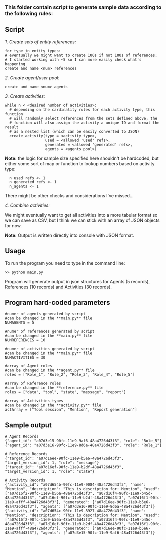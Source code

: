 ### This folder contain script to generate sample data according to the following rules:

## Script
_1. Create sets of entity references:_
```    
for type in entity types:
# eventually we might want to create 100s if not 100s of references;
# I started working with ~5 so I can more easily check what's happening
create and name <num> references
```
_2. Create agent/user pool:_
```
create and name <num> agents
```
_3. Create activities:_
```
while n < <desired number of activities>:
  # depending on the cardinality rules for each activity type, this function
  # will randomly select references from the sets defined above; the 
  # function will also assign the activity a unique ID and format the result
  # as a nested list (which can be easily converted to JSON)
  create_activity(type = <activity type>, 
                  used = <allowed 'used' refs>, 
                  generated = <allowed 'generated' refs>, 
                  agents = <agents pool>)
```                  
**Note:** the logic for sample size specified here shouldn't be hardcoded, but either some sort of map or function to lookup numbers based on activity type:

```
  n_used_refs <- 1
  n_generated_refs <- 1
  n_agents <- 1
```
There might be other checks and considerations I've missed...

_4. Combine activities:_

We might eventually want to get all activities into a more tabular format so we can save as CSV, but I think we can stick with an array of JSON objects for now.

**Note:** Output is written directly into console with JSON format.

## Usage
To run the program you need to type in the command line: 
```
>> python main.py 
```
Program will generate output in json structures for Agents (5 records), References (10 records) and Activities (30 records).

## Program hard-coded parameters
```
#numer of agents generated by script
#can be changed in the **main.py** file
NUMAGENTS = 5

#numer of references generated by script
#can be changed in the **main.py** file
NUMREFERENCES = 10

#numer of activities generated by script
#can be changed in the **main.py** file
NUMACTIVITIES = 30

#array of Agent roles
#can be changed in the **agent.py** file
roles = ["Role_1", "Role_2", "Role_3", "Role_4", "Role_5"]

#array of Reference roles
#can be changed in the **reference.py** file
roles = ["data", "tool", "state", "message", "report"]

#array of Activities types
#can be changed in the **activity.py** file
actArray = ["Tool session", "Mention", "Report generation"] 
``` 

## Sample output
```
# Agent Records
{"agent_id": "a07d3e15-90fc-11e9-9af6-48a4726d43f3", "role": "Role_5"}
{"agent_id": "a07d3e16-90fc-11e9-8d6a-48a4726d43f3", "role": "Role_1"}

# Reference Records
{"target_id": "a07d16ee-90fc-11e9-b5e6-48a4726d43f3", "target_version_id": 1, "role": "message"}
{"target_id": "a07d16ef-90fc-11e9-b2df-48a4726d43f3", "target_version_id": 1, "role": "state"}

# Activity Records
{"activity_id": "a07d654b-90fc-11e9-9084-48a4726d43f3", "name": "Mention", "description": "This is description for: Mention", "used": ["a07d16f2-90fc-11e9-b56a-48a4726d43f3", "a07d16f4-90fc-11e9-b45d-48a4726d43f3", "a07d16ef-90fc-11e9-b2df-48a4726d43f3", "a07d16f1-90fc-11e9-afff-48a4726d43f3"], "generated": ["a07d16ee-90fc-11e9-b5e6-48a4726d43f3"], "agents": ["a07d3e16-90fc-11e9-8d6a-48a4726d43f3"]}
{"activity_id": "a07d654c-90fc-11e9-8927-48a4726d43f3", "name": "Mention", "description": "This is description for: Mention", "used": ["a07d16f2-90fc-11e9-b56a-48a4726d43f3", "a07d16f4-90fc-11e9-b45d-48a4726d43f3", "a07d16ef-90fc-11e9-b2df-48a4726d43f3", "a07d16f1-90fc-11e9-afff-48a4726d43f3"], "generated": ["a07d16ee-90fc-11e9-b5e6-48a4726d43f3"], "agents": ["a07d3e15-90fc-11e9-9af6-48a4726d43f3"]}
